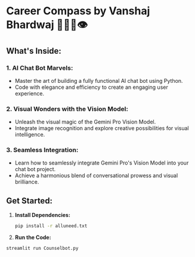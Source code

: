 # Career Compass by Vanshaj Bhardwaj 🚀🎨🤖👁️

## What's Inside:

### 1. AI Chat Bot Marvels:
- Master the art of building a fully functional AI chat bot using Python.
- Code with elegance and efficiency to create an engaging user experience.

### 2. Visual Wonders with the Vision Model:
- Unleash the visual magic of the Gemini Pro Vision Model.
- Integrate image recognition and explore creative possibilities for visual intelligence.

### 3. Seamless Integration:
- Learn how to seamlessly integrate Gemini Pro's Vision Model into your chat bot project.
- Achieve a harmonious blend of conversational prowess and visual brilliance.

## Get Started:

1. **Install Dependencies:**
    ```bash
    pip install -r alluneed.txt
    ```
    
2. **Run the Code:**
 ```bash
 streamlit run Counselbot.py
```

